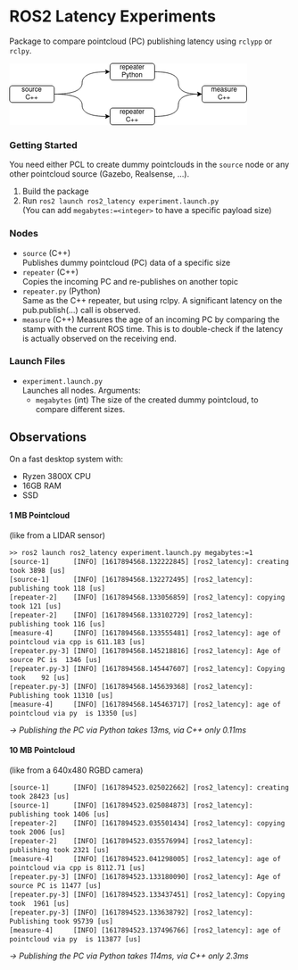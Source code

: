 # ROS2 Latency Experiments
Package to compare pointcloud (PC) publishing latency using `rclypp` or `rclpy`.

![Node Diagram](diagram.png)

### Getting Started
You need either PCL to create dummy pointclouds in the `source` node or any other pointcloud source (Gazebo, Realsense, ...).

1. Build the package
2. Run `ros2 launch ros2_latency experiment.launch.py`  
  (You can add `megabytes:=<integer>` to have a specific payload size)

### Nodes
* `source` (C++)  
  Publishes dummy pointcloud (PC) data of a specific size
* `repeater` (C++)  
  Copies the incoming PC and re-publishes on another topic
* `repeater.py` (Python)  
  Same as the C++ repeater, but using rclpy. A significant latency on the pub.publish(...) call is observed.
* `measure` (C++)
  Measures the age of an incoming PC by comparing the stamp with the current ROS time. This is to double-check if the latency is actually observed on the receiving end.

### Launch Files
* `experiment.launch.py`  
  Launches all nodes. Arguments:  
  * `megabytes` (int)
    The size of the created dummy pointcloud, to compare different sizes.

## Observations
On a fast desktop system with:
* Ryzen 3800X CPU
* 16GB RAM
* SSD

#### 1 MB Pointcloud
(like from a LIDAR sensor)
````
>> ros2 launch ros2_latency experiment.launch.py megabytes:=1
[source-1]      [INFO] [1617894568.132222845] [ros2_latency]: creating   took 3898 [us]
[source-1]      [INFO] [1617894568.132272495] [ros2_latency]: publishing took 118 [us]
[repeater-2]    [INFO] [1617894568.133056859] [ros2_latency]: copying    took 121 [us]
[repeater-2]    [INFO] [1617894568.133102729] [ros2_latency]: publishing took 116 [us]
[measure-4]     [INFO] [1617894568.133555481] [ros2_latency]: age of pointcloud via cpp is 611.183 [us]
[repeater.py-3] [INFO] [1617894568.145218816] [ros2_latency]: Age of source PC is  1346 [us]
[repeater.py-3] [INFO] [1617894568.145447607] [ros2_latency]: Copying took    92 [us]
[repeater.py-3] [INFO] [1617894568.145639368] [ros2_latency]: Publishing took 11310 [us]
[measure-4]     [INFO] [1617894568.145463717] [ros2_latency]: age of pointcloud via py  is 13350 [us]
````
*-> Publishing the PC via Python takes 13ms, via C++ only 0.11ms*

#### 10 MB Pointcloud
(like from a 640x480 RGBD camera)
````
[source-1]      [INFO] [1617894523.025022662] [ros2_latency]: creating   took 28423 [us]
[source-1]      [INFO] [1617894523.025084873] [ros2_latency]: publishing took 1406 [us]
[repeater-2]    [INFO] [1617894523.035501434] [ros2_latency]: copying    took 2006 [us]
[repeater-2]    [INFO] [1617894523.035576994] [ros2_latency]: publishing took 2321 [us]
[measure-4]     [INFO] [1617894523.041298005] [ros2_latency]: age of pointcloud via cpp is 8112.71 [us]
[repeater.py-3] [INFO] [1617894523.133180090] [ros2_latency]: Age of source PC is 11477 [us]
[repeater.py-3] [INFO] [1617894523.133437451] [ros2_latency]: Copying took  1961 [us]
[repeater.py-3] [INFO] [1617894523.133638792] [ros2_latency]: Publishing took 95739 [us]
[measure-4]     [INFO] [1617894523.137496766] [ros2_latency]: age of pointcloud via py  is 113877 [us]
````
*-> Publishing the PC via Python takes 114ms, via C++ only 2.3ms*
